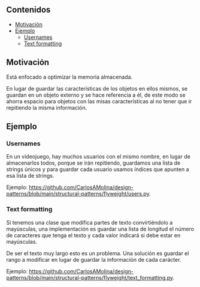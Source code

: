 ## Contenidos

- [Motivación](#motivación)
- [Ejemplo](#ejemplo)
  - [Usernames](#usernames)
  - [Text formatting](#text-formatting)

## Motivación

Está enfocado a optimizar la memoria almacenada.

En lugar de guardar las características de los objetos en ellos mismos, se guardan en un objeto externo y se hace referencia a él, de este modo se ahorra espacio para objetos con las misas características al no tener que ir repitiendo la misma información.

## Ejemplo

### Usernames

En un videojuego, hay muchos usuarios con el mismo nombre, en lugar de almacenarlos todos, porque se irán repitiendo, guardamos una lista de strings únicos y para guardar cada usuario usamos índices que apunten a esa lista de strings.

Ejemplo: <https://github.com/CarlosAMolina/design-patterns/blob/main/structural-patterns/flyweight/users.py>.

### Text formatting

Si tenemos una clase que modifica partes de texto convirtiéndolo a mayúsculas, una implementación es guardar una lista de longitud el número de caracteres que tenga el texto y cada valor indicará si debe estar en mayúsculas.

De ser el texto muy largo esto es un problema. Una solución es guardar el rango a modificar en lugar de guardar la información de cada carácter.

Ejemplo: <https://github.com/CarlosAMolina/design-patterns/blob/main/structural-patterns/flyweight/text_formatting.py>.
